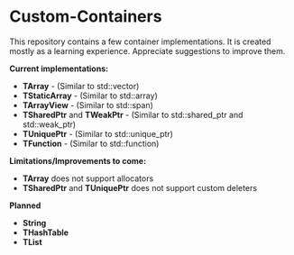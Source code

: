 # Custom-Containers
This repository contains a few container implementations. It is created mostly as a learning experience. Appreciate suggestions to improve them.

**Current implementations:**
* **TArray** - (Similar to std::vector)
* **TStaticArray** - (Similar to std::array)
* **TArrayView** - (Similar to std::span)
* **TSharedPtr** and **TWeakPtr** - (Similar to std::shared_ptr and std::weak_ptr)
* **TUniquePtr** - (Similar to std::unique_ptr)
* **TFunction** - (Similar to std::function)

**Limitations/Improvements to come:**
* **TArray** does not support allocators
* **TSharedPtr** and **TUniquePtr** does not support custom deleters

**Planned**
* **String**
* **THashTable**
* **TList**
